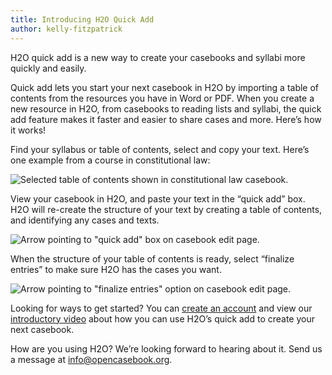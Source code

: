 ```yaml
---
title: Introducing H2O Quick Add
author: kelly-fitzpatrick
---
```

H2O quick add is a new way to create your casebooks and syllabi more quickly and easily.

Quick add lets you start your next casebook in H2O by importing a table of contents from the resources you have in Word or PDF. When you create a new resource in H2O, from casebooks to reading lists and syllabi, the quick add feature makes it faster and easier to share cases and more. Here’s how it works!

Find your syllabus or table of contents, select and copy your text.  Here’s one example from a course in constitutional law:

![Selected table of contents shown in constitutional law casebook.](https://lil-blog-media.s3.amazonaws.com/quickadd_1.png)

View your casebook in H2O, and paste your text in the “quick add” box. H2O will re-create the structure of your text by creating a table of contents, and identifying any cases and texts. 

![Arrow pointing to "quick add" box on casebook edit page.](https://lil-blog-media.s3.amazonaws.com/quickadd_2.png)

When the structure of your table of contents is ready, select “finalize entries” to make sure H2O has the cases you want.

![Arrow pointing to "finalize entries" option on casebook edit page.](https://lil-blog-media.s3.amazonaws.com/quickadd_3.png)

Looking for ways to get started? You can [create an account](https://opencasebook.org/accounts/new/) and view our [introductory video](https://vimeo.com/441118719) about how you can use H2O’s quick add to create your next casebook. 

How are you using H2O? We’re looking forward to hearing about it. Send us a message at [info@opencasebook.org](mailto:info@opencasebook.org).